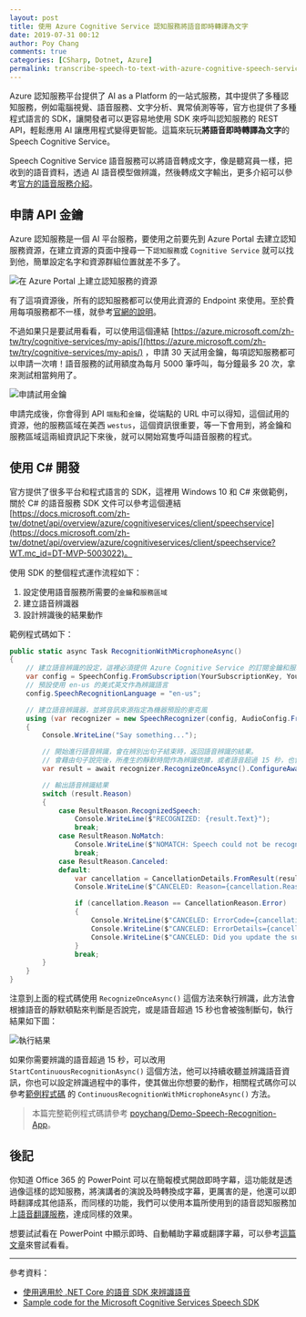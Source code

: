 ```yaml
---
layout: post
title: 使用 Azure Cognitive Service 認知服務將語音即時轉譯為文字
date: 2019-07-31 00:12
author: Poy Chang
comments: true
categories: [CSharp, Dotnet, Azure]
permalink: transcribe-speech-to-text-with-azure-cognitive-speech-service-and-dotnet-core/
---
```


Azure 認知服務平台提供了 AI as a Platform 的一站式服務，其中提供了多種認知服務，例如電腦視覺、語音服務、文字分析、異常偵測等等，官方也提供了多種程式語言的 SDK，讓開發者可以更容易地使用 SDK 來呼叫認知服務的 REST API，輕鬆應用 AI 讓應用程式變得更智能。這篇來玩玩**將語音即時轉譯為文字**的 Speech Cognitive Service。

Speech Cognitive Service 語音服務可以將語音轉成文字，像是聽寫員一樣，把收到的語音資料，透過 AI 語音模型做辨識，然後轉成文字輸出，更多介紹可以參考[官方的語音服務介紹](https://docs.microsoft.com/zh-tw/azure/cognitive-services/Speech-Service/?WT.mc_id=AZ-MVP-5003022)。

## 申請 API 金鑰

Azure 認知服務是一個 AI 平台服務，要使用之前要先到 Azure Portal 去建立認知服務資源，在建立資源的頁面中搜尋一下`認知服務`或 `Cognitive Service` 就可以找到他，簡單設定名字和資源群組位置就差不多了。

![在 Azure Portal 上建立認知服務的資源](https://i.imgur.com/0PHCkRN.png)

有了這項資源後，所有的認知服務都可以使用此資源的 Endpoint 來使用。至於費用每項服務都不一樣，就參考[官網的說明](https://azure.microsoft.com/zh-tw/pricing/details/cognitive-services/)。

不過如果只是要試用看看，可以使用這個連結 [https://azure.microsoft.com/zh-tw/try/cognitive-services/my-apis/](https://azure.microsoft.com/zh-tw/try/cognitive-services/my-apis/) ，申請 30 天試用金鑰，每項認知服務都可以申請一次唷！語音服務的試用額度為每月 5000 筆呼叫，每分鐘最多 20 次，拿來測試相當夠用了。

![申請試用金鑰](https://i.imgur.com/AXPgCzq.png)

申請完成後，你會得到 API `端點`和`金鑰`，從端點的 URL 中可以得知，這個試用的資源，他的服務區域在美西 `westus`，這個資訊很重要，等一下會用到，將金鑰和服務區域這兩組資訊記下來後，就可以開始寫隻呼叫語音服務的程式。

## 使用 C# 開發

官方提供了很多平台和程式語言的 SDK，這裡用 Windows 10 和 C# 來做範例，關於 C# 的語音服務 SDK 文件可以參考這個連結 [https://docs.microsoft.com/zh-tw/dotnet/api/overview/azure/cognitiveservices/client/speechservice](https://docs.microsoft.com/zh-tw/dotnet/api/overview/azure/cognitiveservices/client/speechservice?WT.mc_id=DT-MVP-5003022)。

使用 SDK 的整個程式運作流程如下：

1. 設定使用語音服務所需要的`金鑰`和`服務區域`
2. 建立語音辨識器
3. 設計辨識後的結果動作

範例程式碼如下：

```csharp
public static async Task RecognitionWithMicrophoneAsync()
{
    // 建立語音辨識的設定，這裡必須提供 Azure Cognitive Service 的訂閱金鑰和服務區域
    var config = SpeechConfig.FromSubscription(YourSubscriptionKey, YourServiceRegion);
    // 預設使用 en-us 的美式英文作為辨識語言
    config.SpeechRecognitionLanguage = "en-us";

    // 建立語音辨識器，並將音訊來源指定為機器預設的麥克風
    using (var recognizer = new SpeechRecognizer(config, AudioConfig.FromDefaultMicrophoneInput()))
    {
        Console.WriteLine("Say something...");

        // 開始進行語音辨識，會在辨別出句子結束時，返回語音辨識的結果。
        // 會藉由句子說完後，所產生的靜默時間作為辨識依據，或者語音超過 15 秒，也會處理成斷句。
        var result = await recognizer.RecognizeOnceAsync().ConfigureAwait(false);

        // 輸出語音辨識結果
        switch (result.Reason)
        {
            case ResultReason.RecognizedSpeech:
                Console.WriteLine($"RECOGNIZED: {result.Text}");
                break;
            case ResultReason.NoMatch:
                Console.WriteLine($"NOMATCH: Speech could not be recognized.");
                break;
            case ResultReason.Canceled:
            default:
                var cancellation = CancellationDetails.FromResult(result);
                Console.WriteLine($"CANCELED: Reason={cancellation.Reason}");

                if (cancellation.Reason == CancellationReason.Error)
                {
                    Console.WriteLine($"CANCELED: ErrorCode={cancellation.ErrorCode}");
                    Console.WriteLine($"CANCELED: ErrorDetails={cancellation.ErrorDetails}");
                    Console.WriteLine($"CANCELED: Did you update the subscription info?");
                }
                break;
        }
    }
}
```

注意到上面的程式碼使用 `RecognizeOnceAsync()` 這個方法來執行辨識，此方法會根據語音的靜默頓點來判斷是否說完，或是語音超過 15 秒也會被強制斷句，執行結果如下圖：

![執行結果](https://i.imgur.com/mcmYe5b.png)

如果你需要辨識的語音超過 15 秒，可以改用 `StartContinuousRecognitionAsync()` 這個方法，他可以持續收聽並辨識語音資訊，你也可以設定辨識過程中的事件，使其做出你想要的動作，相關程式碼你可以參考[範例程式碼](https://github.com/poychang/Demo-Speech-Recognition-App/blob/master/Demo-Speech-Recognition-App/Program.cs#L91) 的 `ContinuousRecognitionWithMicrophoneAsync()` 方法。

>本篇完整範例程式碼請參考 [poychang/Demo-Speech-Recognition-App](https://github.com/poychang/Demo-Speech-Recognition-App)。

## 後記

你知道 Office 365 的 PowerPoint 可以在簡報模式開啟即時字幕，這功能就是透過像這樣的認知服務，將演講者的演說及時轉換成字幕，更厲害的是，他還可以即時翻譯成其他語系，而同樣的功能，我們可以使用本篇所使用到的語音認知服務加上[語音翻譯服務](https://azure.microsoft.com/zh-tw/services/cognitive-services/translator-speech-api/)，達成同樣的效果。

想要試試看在 PowerPoint 中顯示即時、自動輔助字幕或翻譯字幕，可以參考[這篇文章](https://support.office.com/zh-tw/article/%E5%9C%A8-powerpoint-%E4%B8%AD%E9%A1%AF%E7%A4%BA%E5%8D%B3%E6%99%82%E3%80%81%E8%87%AA%E5%8B%95%E8%BC%94%E5%8A%A9%E5%AD%97%E5%B9%95%E6%88%96%E7%BF%BB%E8%AD%AF%E5%AD%97%E5%B9%95-68d20e49-aec3-456a-939d-34a79e8ddd5f)來嘗試看看。

----------

參考資料：

* [使用適用於 .NET Core 的語音 SDK 來辨識語音](https://docs.microsoft.com/zh-tw/azure/cognitive-services/speech-service/quickstart-csharp-dotnetcore-windows?WT.mc_id=AZ-MVP-5003022)
* [Sample code for the Microsoft Cognitive Services Speech SDK](https://github.com/Azure-Samples/cognitive-services-speech-sdk)
